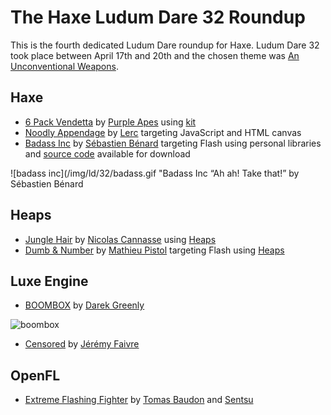 [_template]: ../templates/roundup.html
[date]: / "2015-04-24 09:35:00"
[modified]: / "2015-04-24 11:58:00"
[published]: / "2015-04-24 12:00:00"
[“”]: a ""

# The Haxe Ludum Dare 32 Roundup

This is the fourth dedicated Ludum Dare roundup for Haxe. Ludum Dare 32 took place
between April 17th and 20th and the chosen theme was 
[An Unconventional Weapons](http://ludumdare.com/compo/ludum-dare-32/).
	
## Haxe

- [6 Pack Vendetta][l5] by [Purple Apes][s5] using [kit][l6]
- [Noodly Appendage][l7] by [Lerc][s6] targeting JavaScript and HTML canvas
- [Badass Inc][l8] by [Sébastien Bénard][s7] targeting Flash using personal libraries
and [source code][l9] available for download

![badass inc](/img/ld/32/badass.gif "Badass Inc “Ah ah! Take that!” by Sébastien Bénard

## Heaps

- [Jungle Hair][l3] by [Nicolas Cannasse][s4] using [Heaps][l4]
- [Dumb & Number][l10] by [Mathieu Pistol][s8] targeting Flash using [Heaps][l4]

## Luxe Engine

- [BOOMBOX][l1] by [Darek Greenly][s1]

![boombox](/img/ld/32/BOOMBOX.png "BOOMBOX in game by Darek Greenly")

- [Censored][l11] by [Jérémy Faivre][s9]

## OpenFL

- [Extreme Flashing Fighter][l2] by [Tomas Baudon][s2] and [Sentsu][s3]

[s9]: http://jeremyfa.com/ "@jeremyfa"
[s8]: https://twitter.com/tipyx_fr "@tipyx_fr"
[s7]: http://deepnight.net/ "@deepnight"
[s6]: https://github.com/Lerc "@Lerc"
[s5]: https://github.com/purpleapes "@purpleapes"
[s4]: https://github.com/ncannasse "@ncannasse"
[s3]: https://twitter.com/sentsu_actu "@sentsu_actu"
[s2]: https://twitter.com/thomas_baudon "@thomas_baudon"
[s1]: https://twitter.com/zielakpl "@zielakpl"

[l11]: http://ludumdare.com/compo/ludum-dare-32/?action=preview&uid=50305 "Censored"
[l10]: http://ludumdare.com/compo/ludum-dare-32/?action=preview&uid=20954 "Dumb & Number"
[l9]: http://deepnight.net/files/games/ld32-badassInc/source.zip "Badass Inc Source Code"
[l8]: http://ludumdare.com/compo/ludum-dare-32/?action=preview&uid=2982 "Badass Inc"
[l7]: http://ludumdare.com/compo/ludum-dare-32/?action=preview&uid=20 "Noodly Appendage"
[l6]: https://github.com/wighawag/kit "Kit library on GitHub"
[l5]: http://ludumdare.com/compo/ludum-dare-32/?action=preview&uid=39859 "6 Pack Vendetta"
[l4]: http://heaps.io/ "Heaps Game Framework"
[l3]: http://ludumdare.com/compo/ludum-dare-32/?action=preview&uid=8497 "Jungle Hair"
[l2]: http://ludumdare.com/compo/ludum-dare-32/?action=preview&uid=46262 "Extreme Flashing Fighter"
[l1]: http://ludumdare.com/compo/ludum-dare-32/?action=preview&uid=38590 "BOOMBOX"
